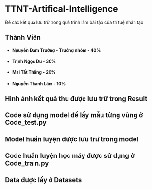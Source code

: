 # TTNT-Artifical-Intelligence
Để các kết quả lưu trữ trong quá trình làm bài tập của trí tuệ nhân tạo
## Thành Viên
- #### Nguyễn Đam Trường - Trưởng nhóm - 40%
- #### Trịnh Ngọc Du - 30%
- #### Mai Tất Thắng - 20%
- #### Nguyễn Thanh Lâm - 10%
## Hình ảnh kết quả thu được lưu trữ trong Result
## Code sử dụng model để lấy mẫu từng vùng ở Code_test.py
## Model huấn luyện được lưu trữ trong model
## Code huấn luyện học máy được sử dụng ở Code_train.py
## Data được lấy ở Datasets

